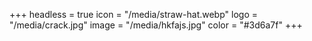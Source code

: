 +++
headless = true
icon = "/media/straw-hat.webp"
logo = "/media/crack.jpg"
image = "/media/hkfajs.jpg"
color = "#3d6a7f"
+++

